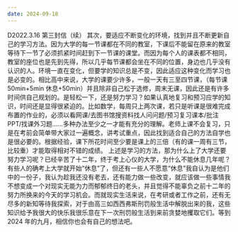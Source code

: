 ```yaml
---
date: 2024-09-18
---
```


D2022.3.16
第三封信（续）
其次，要适应不断变化的环境，找到并且不断更新自己的学习方法。因为大学的每一节课都在不同的教室，下课后不能留在原来的教室等待下一节了必须抓紧时间赶到下一节课的课堂。而因为每个人的课表都不相同，教室的座位也是先到先得，所以几乎每节课都会坐在不同的位置，身边也几乎没有认识的人。环境一直在变化，但要学的知识总是不变，因此适应这种变化而学习也是必变的。相比高中来说，大学的课要少许多，一般一天有三至四节课，（每节课 50min+5min 休息+50min）并且除非自己松于选修，周末无课，因此还是有许多时间供自己规划的。是轻松一下，还是努力学习？如果认真地复习和预习应学的知识，时间还是显得很紧迫的。比如数学，每周只上两次课，若只是听课是很难完成布置的作业的，必须以看网课/去图书馆搜资料找人问问题/预习复习课本/批注 PPT/找课外习题……多种办法至少之一才能有充分的理解。老师上课不会复习，只是在考前会简单带大家过一遍概念，讲考试重点，因此找到适合自己的方法自学也是很必要的。根据经验，课下所花时间至少要是课上的三倍（有的课一周有三节，比较重）才能取得相对不错的成绩。
上述是学习的方法，那为什么上了大学还要努力学习呢？已经辛苦了十二年，终于考上心仪的大学，为什么不能休息几年呢？有些人的确考上大学就开始“休息”了，但还有一些人不愿意“休息”我自认为是他们中的一份子，我认为趁我还没有老去，还有能力做一些改变，就应该做一些事情我不想变成一个对现实无能为力而郁郁终日的老头，并且觉得不能辜负之前十二年的努力所换来的今天的学习机会。而就现实生活来说，在考研或者工作之前，还有无尽多的新知等待我探索，对于由高三如西西弗斯刑罚般生活中解脱出来的我，这些知识给予我很大的快乐我很乐意在下一次刑罚般生活到来前贪婪地攫取它们。等到 2024 年的九月，相信你也会有自己的想法吧。
